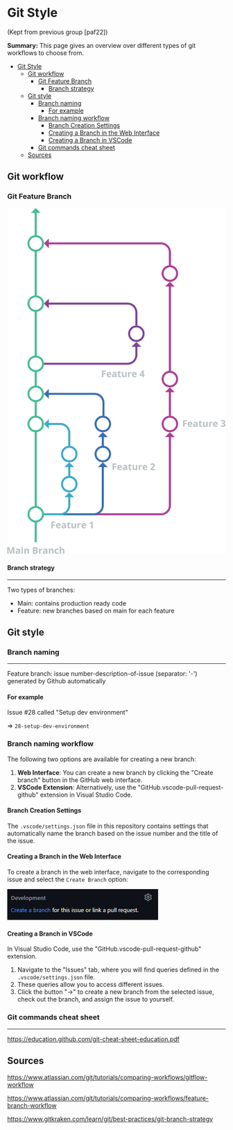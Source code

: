 # Git Style

(Kept from previous group [paf22])

**Summary:** This page gives an overview over different types of git workflows to choose from.

- [Git Style](#git-style)
  - [Git workflow](#git-workflow)
    - [Git Feature Branch](#git-feature-branch)
      - [Branch strategy](#branch-strategy)
  - [Git style](#git-style-1)
    - [Branch naming](#branch-naming)
      - [For example](#for-example)
    - [Branch naming workflow](#branch-naming-workflow)
      - [Branch Creation Settings](#branch-creation-settings)
      - [Creating a Branch in the Web Interface](#creating-a-branch-in-the-web-interface)
      - [Creating a Branch in VSCode](#creating-a-branch-in-vscode)
    - [Git commands cheat sheet](#git-commands-cheat-sheet)
  - [Sources](#sources)

## Git workflow

### Git Feature Branch

![Git Feature](../assets/git-flow.svg)

#### Branch strategy

---

Two types of branches:

- Main: contains production ready code
- Feature: new branches based on main for each feature

## Git style

### Branch naming

---
Feature branch: issue number-description-of-issue (separator: '-') generated by Github automatically

#### For example

Issue #28 called "Setup dev environment"

=> `28-setup-dev-environment`

### Branch naming workflow

The following two options are available for creating a new branch:

1. **Web Interface**: You can create a new branch by clicking the "Create branch" button in the GitHub web interface.
2. **VSCode Extension**: Alternatively, use the "GitHub.vscode-pull-request-github" extension in Visual Studio Code.

#### Branch Creation Settings

The `.vscode/settings.json` file in this repository contains settings that automatically name the branch based on the issue number and the title of the issue.

#### Creating a Branch in the Web Interface

To create a branch in the web interface, navigate to the corresponding issue and select the `Create Branch` option:

![Create Branch](../assets/github_create_a_branch.png)

#### Creating a Branch in VSCode

In Visual Studio Code, use the "GitHub.vscode-pull-request-github" extension.

1. Navigate to the "Issues" tab, where you will find queries defined in the `.vscode/settings.json` file.
2. These queries allow you to access different issues.
3. Click the button "->" to create a new branch from the selected issue, check out the branch, and assign the issue to yourself.

### Git commands cheat sheet

---
<https://education.github.com/git-cheat-sheet-education.pdf>

## Sources

<https://www.atlassian.com/git/tutorials/comparing-workflows/gitflow-workflow>

<https://www.atlassian.com/git/tutorials/comparing-workflows/feature-branch-workflow>

<https://www.gitkraken.com/learn/git/best-practices/git-branch-strategy>
